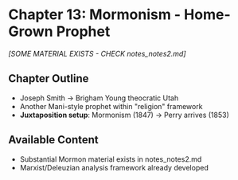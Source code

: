 # Chapter 13: Mormonism - Home-Grown Prophet

*[SOME MATERIAL EXISTS - CHECK notes_notes2.md]*

## Chapter Outline
- Joseph Smith → Brigham Young theocratic Utah
- Another Mani-style prophet within "religion" framework
- **Juxtaposition setup**: Mormonism (1847) → Perry arrives (1853)

## Available Content
- Substantial Mormon material exists in notes_notes2.md
- Marxist/Deleuzian analysis framework already developed